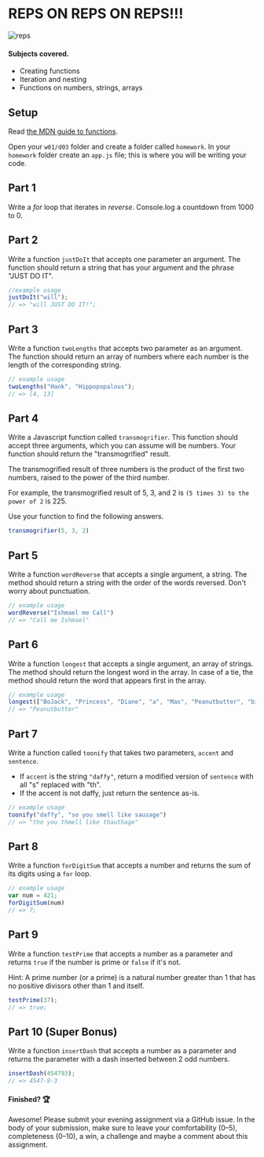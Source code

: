 # REPS ON REPS ON REPS!!!

![reps](https://s-media-cache-ak0.pinimg.com/236x/c6/8e/4c/c68e4c13e2b79067b9f309c16c6d74a6.jpg)

#### Subjects covered.

- Creating functions
- Iteration and nesting
- Functions on numbers, strings, arrays

## Setup

Read [the MDN guide to functions](https://developer.mozilla.org/en-US/docs/Web/JavaScript/Guide/Functions).

Open your `w01/d03` folder and create a folder called `homework`.
In your `homework` folder create an `app.js` file; this is where you will be writing your code.

## Part 1

Write a *for* loop that iterates in *reverse*. Console.log a countdown from 1000 to 0. 

## Part 2

Write a function `justDoIt` that accepts one parameter an argument. The function should return a string that has your argument and the phrase "JUST DO IT".

```javascript
//example usage
justDoIt("will");
// => "will JUST DO IT!";
```

## Part 3

Write a function `twoLengths` that accepts two parameter as an argument. The function should return an array of numbers where each number is the length of the corresponding string.

```javascript
// example usage
twoLengths("Hank", "Hippopopalous");
// => [4, 13]
```

## Part 4

Write a Javascript function called `transmogrifier`. This function should accept three arguments, which you can assume will be numbers. Your function should return the "transmogrified" result.

The transmogrified result of three numbers is the product of the first two numbers, raised to the power of the third number.

For example, the transmogrified result of 5, 3, and 2 is `(5 times 3) to the
power of 2` is 225.

Use your function to find the following answers.

```javascript
transmogrifier(5, 3, 2)
```

## Part 5

Write a function `wordReverse` that accepts a single argument, a string. The
method should return a string with the order of the words reversed. Don't worry
about punctuation.

```javascript
// example usage
wordReverse("Ishmael me Call")
// => "Call me Ishmael"
```

## Part 6

Write a function `longest` that accepts a single argument, an array of strings. The method should return the longest word in the array. In case of a tie, the method should return the word that appears first in the array.

```javascript
// example usage
longest(["BoJack", "Princess", "Diane", "a", "Max", "Peanutbutter", "big", "Todd"]);
// => "Peanutbutter"
```

## Part 7

Write a function called `toonify` that takes two parameters, `accent` and `sentence`.
- If `accent` is the string `"daffy"`, return a modified version of `sentence` with all "s" replaced with "th".
- If the accent is not daffy, just return the sentence as-is.

```javascript
// example usage
toonify("daffy", "so you smell like sausage")
// => "tho you thmell like thauthage"
```

## Part 8

Write a function `forDigitSum` that accepts a number and returns the sum of its digits using a `for` loop.

```javascript
// example usage
var num = 421;
forDigitSum(num)
// => 7;
```
## Part 9

Write a function `testPrime` that accepts a number as a parameter and returns `true` if the number is prime or `false` if it's not.

Hint: A prime number (or a prime) is a natural number greater than 1 that has no positive divisors other than 1 and itself.

```javascript
testPrime(37);  
// => true;
```
## Part 10 (Super Bonus)

Write a function `insertDash` that accepts a number as a parameter and returns the parameter with a dash inserted between 2 odd numbers.

```javascript
insertDash(454793);
// => 4547-9-3
```

#### Finished? :trophy:

Awesome! Please submit your evening assignment via a GitHub issue. In the body of your submission, make sure to leave your comfortability (0–5), completeness (0–10), a win, a challenge and maybe a comment about this assignment.

